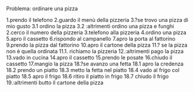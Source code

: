 Problema: ordinare una pizza

1.prendo il telefono
2.guardo il menù della pizzeria
3.?se trovo una pizza di mio gusto
 3.1 ordino la pizza
 3.2 :altrimenti ordino una pizza e funghi
2.cerco il numero della pizzeria
3.telefono alla pizzeria
4.ordino una pizza
5.apro il cassetto
6.rispondo al campanello
7.apro la porta al fattorino
9.prendo la pizza dal fattorino
10.apro il cartone della pizza
11.? se la pizza non è quella ordinata
    11.1. richiamo la pizzeria
12.:altrimenti pago la pizza
13.vado in cucina
14.apro il cassetto
15.prendo le posate
16.chiudo il cassetto
17.mangio la pizza
18.?se avanzo una fetta
    18.1 apro la credenza
    18.2 prendo un piatto
    18.3 metto la fetta nel piatto
    18.4 vado al frigo col piatto
    18.5 apro il frigo
    18.6 ritiro il piatto in frigo
    18.7 chiudo il frigo
19.:altrimenti butto il cartone della pizza




